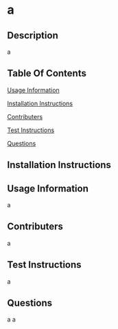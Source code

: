 # a

## Description
a

## Table Of Contents
[Usage Information]($Usage-Information)

[Installation Instructions]($Installation-Instructions)

[Contributers]($Contributers)

[Test Instructions]($Test-Instructions)

[Questions]($Questions)

## Installation Instructions

## Usage Information
a

## Contributers
a

## Test Instructions
a

## Questions
a
a


